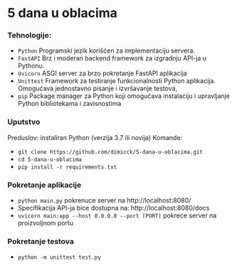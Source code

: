 ﻿# 5 dana u oblacima

### Tehnologije:
- `Python` Programski jezik korišćen za implementaciju servera.
- `FastAPI` Brz i moderan backend framework za izgradnju API-ja u Pythonu.
- `Uvicorn` ASGI server za brzo pokretanje FastAPI aplikacija
- `Unittest` Framework za testiranje funkcionalnosti Python aplikacija. Omogućava jednostavno pisanje i izvršavanje testova,
- `pip` Package manager za Python koji omogućava instalaciju i upravljanje Python bibliotekama i zavisnostima

### Uputstvo
Preduslov: instaliran Python (verzija 3.7 ili novija)
Komande:
- `git clone https://github.com/dimicck/5-dana-u-oblacima.git`
- `cd 5-dana-u-oblacima`
- `pip install -r requirements.txt`

### Pokretanje aplikacije
- `python main.py` pokrenuce server na http://localhost:8080/
-  Specifikacija API-ja bice dostupna na: http://localhost:8080/docs
- `uvicorn main:app --host 0.0.0.0 --port [PORT]` pokrece server na proizvoljnom portu
### Pokretanje testova
- `python -m unittest test.py`   
